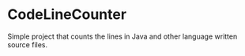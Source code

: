 # CodeLineCounter

Simple project that counts the lines in Java and other language written source files.

